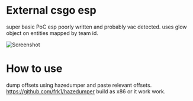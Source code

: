 # External csgo esp
 super basic PoC esp poorly written and probably vac detected. uses glow object on entities mapped by team id.

 ![Screenshot](https://cdn.discordapp.com/attachments/314339513327681536/1049997026504491048/image.png)
 
 # How to use
 
 dump offsets using hazedumper and paste relevant offsets. https://github.com/frk1/hazedumper
 build as x86 or it work work.
